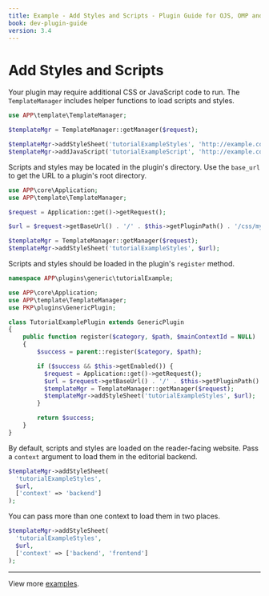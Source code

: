 ```yaml
---
title: Example - Add Styles and Scripts - Plugin Guide for OJS, OMP and OPS
book: dev-plugin-guide
version: 3.4
---
```


# Add Styles and Scripts

Your plugin may require additional CSS or JavaScript code to run. The `TemplateManager` includes helper functions to load scripts and styles.

```php
use APP\template\TemplateManager;

$templateMgr = TemplateManager::getManager($request);

$templateMgr->addStyleSheet('tutorialExampleStyles', 'http://example.com/my-css.css');
$templateMgr->addJavaScript('tutorialExampleScript', 'http://example.com/my-script.js');
```

Scripts and styles may be located in the plugin's directory. Use the `base_url` to get the URL to a plugin's root directory.

```php
use APP\core\Application;
use APP\template\TemplateManager;

$request = Application::get()->getRequest();

$url = $request->getBaseUrl() . '/' . $this->getPluginPath() . '/css/my-css.css';

$templateMgr = TemplateManager::getManager($request);
$templateMgr->addStyleSheet('tutorialExampleStyles', $url);
```

Scripts and styles should be loaded in the plugin's `register` method.

```php
namespace APP\plugins\generic\tutorialExample;

use APP\core\Application;
use APP\template\TemplateManager;
use PKP\plugins\GenericPlugin;

class TutorialExamplePlugin extends GenericPlugin
{
    public function register($category, $path, $mainContextId = NULL)
    {
        $success = parent::register($category, $path);

        if ($success && $this->getEnabled()) {
          $request = Application::get()->getRequest();
          $url = $request->getBaseUrl() . '/' . $this->getPluginPath() . '/css/my-css.css';
          $templateMgr = TemplateManager::getManager($request);
          $templateMgr->addStyleSheet('tutorialExampleStyles', $url);
        }

        return $success;
    }
}
```

By default, scripts and styles are loaded on the reader-facing website. Pass a `context` argument to load them in the editorial backend.

```php
$templateMgr->addStyleSheet(
  'tutorialExampleStyles',
  $url,
  ['context' => 'backend']
);
```

You can pass more than one context to load them in two places.


```php
$templateMgr->addStyleSheet(
  'tutorialExampleStyles',
  $url,
  ['context' => ['backend', 'frontend']
);
```

---

View more [examples](./examples).
